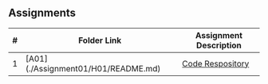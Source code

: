 ## Assignments

|  #  | Folder Link | Assignment Description |
| :-: | ----------- | ---------------------- |
|  1  | [A01] (./Assignment01/H01/README.md)     | [Code Respository](./A01/README.md)|
